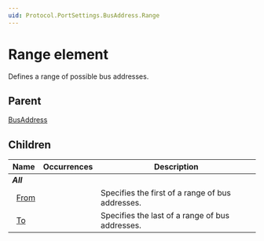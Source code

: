 ```yaml
---
uid: Protocol.PortSettings.BusAddress.Range
---
```


# Range element

Defines a range of possible bus addresses.

## Parent

[BusAddress](xref:Protocol.PortSettings.BusAddress)

## Children

|Name|Occurrences|Description|
|--- |--- |--- |
|***All***|||
|&nbsp;&nbsp;[From](xref:Protocol.PortSettings.BusAddress.Range.From)||Specifies the first of a range of bus addresses.|
|&nbsp;&nbsp;[To](xref:Protocol.PortSettings.BusAddress.Range.To)||Specifies the last of a range of bus addresses.|
